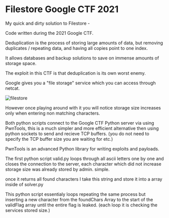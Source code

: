 # Filestore   Google CTF 2021
My quick and dirty solution to Filestore - 

Code written during the 2021 Google CTF.

Deduplication is the process of storing large amounts of data, but removing duplicates / repeating data, and having all copies point to one index.

It allows databases and backup solutions to save on immense amounts of storage space.

The exploit in this CTF is that deduplication is its own worst enemy.

Google gives you a "file storage" service which you can access through netcat.

![filestore](https://user-images.githubusercontent.com/6278490/148488468-09e21255-5e94-4bbb-a8c0-fbe6b318ef88.JPG)


However once playing around with it you will notice storage size increases only when entering non matching characters.

Both python scripts connect to the Google CTF Python server via using PwnTools, this is a much simpler and more efficient alternative then using python sockets to send and recieve TCP buffers. (you do not need to specify the TCP buffer size you are waiting for etc.)


PwnTools is an advanced Python library for writing exploits and payloads.

The first python script valid.py loops through all ascii letters one by one and closes the connection to the server, each character which did not increase storage size was already stored by admin. simple.

once it returns all found characters I take this string and store it into a array inside of solver.py

This python script essentialy loops repeating the same process but inserting a new character from the foundChars Array to the start of the validFlag array until the entire flag is leaked. (each loop it is checking the services stored size.)
